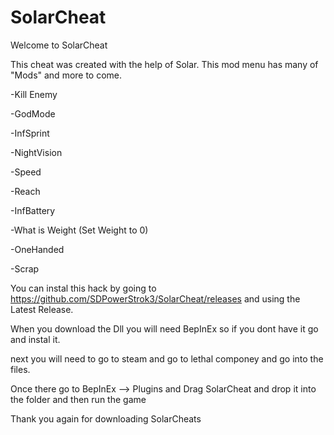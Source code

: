 # SolarCheat
Welcome to SolarCheat

This cheat was created with the help of Solar. This mod menu has many of "Mods" and more to come.

-Kill Enemy

-GodMode

-InfSprint

-NightVision

-Speed

-Reach

-InfBattery

-What is Weight (Set Weight to 0)

-OneHanded

-Scrap


You can instal this hack by going to https://github.com/SDPowerStrok3/SolarCheat/releases and using the Latest Release.

When you download the Dll you will need BepInEx so if you dont have it go and instal it.

next you will need to go to steam and go to lethal componey and go into the files.

Once there go to BepInEx --> Plugins and Drag SolarCheat and drop it into the folder and then run the game


Thank you again for downloading SolarCheats
